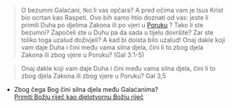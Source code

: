 

> O bezumni Galaćani, tko li vas opčara? A pred očima vam je  Isus Krist bio ocrtan kao Raspeti.
Ovo bih samo htio doznati  od vas: jeste li primili Duha po djelima Zakona ili po vjeri  u [Poruku](1-Sol-2,13.md#Poruka%20akoe%20-%20ἀκοή%20značenje%20riječi) ?
Tako li ste bezumni? Započeli ste u Duhu pa da sada  u tijelu dovršite?
Zar ste toliko toga uzalud doživjeli? A  kad bi doista bilo uzalud!
Onaj dakle koji vam daje Duha i  čini među vama silna djela, čini li to zbog djela Zakona ili  zbog vjere u Poruku?
									 (Gal 3:1-5)


> Onaj dakle koji vam daje Duha i  čini među vama silna djela, čini li to zbog djela Zakona ili  zbog vjere u Poruku? Gal 3,5

- Zbog čega Bog čini silna djela među Galaćanima?  
[Primiti Božju riječ kao djelotvornu Božju riječ](1-Sol-2,13.md#Primiti%20Božju%20riječ%20kao%20djelotvornu%20Božju%20riječ) 


